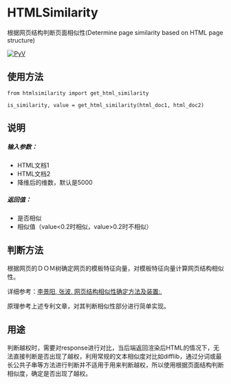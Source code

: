 # HTMLSimilarity
根据网页结构判断页面相似性(Determine page similarity based on HTML page structure)

[![PyV](https://img.shields.io/badge/python-3.7-brightgreen.svg)]()

使用方法
-----------

```
from htmlsimilarity import get_html_similarity

is_similarity, value = get_html_similarity(html_doc1, html_doc2)
```

说明
-----------

##### 输入参数：
* HTML文档1
* HTML文档2
* 降维后的维数，默认是5000

##### 返回值：
* 是否相似
* 相似值（value<0.2时相似，value>0.2时不相似）


判断方法
-----------

根据网页的ＤＯＭ树确定网页的模板特征向量，对模板特征向量计算网页结构相似性。

详细参考：[李景阳, 张波. 网页结构相似性确定方法及装置:.](http://cprs.patentstar.com.cn/Search/Detail?ANE=9HCC7BGA7AHACGEA7GAA8BHA5ADA9FGF8CBA9EDA9BDC9FCG)

原理参考上述专利文章，对其判断相似性部分进行简单实现。

用途
-----------

判断越权时，需要对response进行对比，当后端返回渲染后HTML的情况下，无法直接判断是否出现了越权，利用常规的文本相似度对比如difflib，通过分词或最长公共子串等方法进行判断并不适用于用来判断越权，所以使用根据页面结构判断相似度，确定是否出现了越权。
